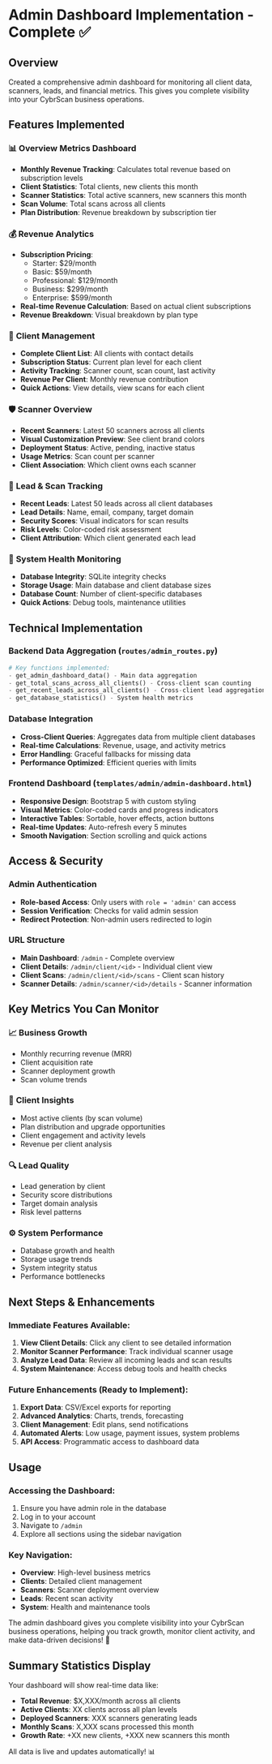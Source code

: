 # Admin Dashboard Implementation - Complete ✅

## Overview
Created a comprehensive admin dashboard for monitoring all client data, scanners, leads, and financial metrics. This gives you complete visibility into your CybrScan business operations.

## Features Implemented

### 📊 **Overview Metrics Dashboard**
- **Monthly Revenue Tracking**: Calculates total revenue based on subscription levels
- **Client Statistics**: Total clients, new clients this month
- **Scanner Statistics**: Total active scanners, new scanners this month  
- **Scan Volume**: Total scans across all clients
- **Plan Distribution**: Revenue breakdown by subscription tier

### 💰 **Revenue Analytics**
- **Subscription Pricing**:
  - Starter: $29/month
  - Basic: $59/month
  - Professional: $129/month
  - Business: $299/month
  - Enterprise: $599/month
- **Real-time Revenue Calculation**: Based on actual client subscriptions
- **Revenue Breakdown**: Visual breakdown by plan type

### 👥 **Client Management**
- **Complete Client List**: All clients with contact details
- **Subscription Status**: Current plan level for each client
- **Activity Tracking**: Scanner count, scan count, last activity
- **Revenue Per Client**: Monthly revenue contribution
- **Quick Actions**: View details, view scans for each client

### 🛡️ **Scanner Overview**
- **Recent Scanners**: Latest 50 scanners across all clients
- **Visual Customization Preview**: See client brand colors
- **Deployment Status**: Active, pending, inactive status
- **Usage Metrics**: Scan count per scanner
- **Client Association**: Which client owns each scanner

### 🎯 **Lead & Scan Tracking**
- **Recent Leads**: Latest 50 leads across all client databases
- **Lead Details**: Name, email, company, target domain
- **Security Scores**: Visual indicators for scan results
- **Risk Levels**: Color-coded risk assessment
- **Client Attribution**: Which client generated each lead

### 🔧 **System Health Monitoring**
- **Database Integrity**: SQLite integrity checks
- **Storage Usage**: Main database and client database sizes
- **Database Count**: Number of client-specific databases
- **Quick Actions**: Debug tools, maintenance utilities

## Technical Implementation

### Backend Data Aggregation (`routes/admin_routes.py`)
```python
# Key functions implemented:
- get_admin_dashboard_data() - Main data aggregation
- get_total_scans_across_all_clients() - Cross-client scan counting
- get_recent_leads_across_all_clients() - Cross-client lead aggregation
- get_database_statistics() - System health metrics
```

### Database Integration
- **Cross-Client Queries**: Aggregates data from multiple client databases
- **Real-time Calculations**: Revenue, usage, and activity metrics
- **Error Handling**: Graceful fallbacks for missing data
- **Performance Optimized**: Efficient queries with limits

### Frontend Dashboard (`templates/admin/admin-dashboard.html`)
- **Responsive Design**: Bootstrap 5 with custom styling
- **Visual Metrics**: Color-coded cards and progress indicators
- **Interactive Tables**: Sortable, hover effects, action buttons
- **Real-time Updates**: Auto-refresh every 5 minutes
- **Smooth Navigation**: Section scrolling and quick actions

## Access & Security

### Admin Authentication
- **Role-based Access**: Only users with `role = 'admin'` can access
- **Session Verification**: Checks for valid admin session
- **Redirect Protection**: Non-admin users redirected to login

### URL Structure
- **Main Dashboard**: `/admin` - Complete overview
- **Client Details**: `/admin/client/<id>` - Individual client view
- **Client Scans**: `/admin/client/<id>/scans` - Client scan history
- **Scanner Details**: `/admin/scanner/<id>/details` - Scanner information

## Key Metrics You Can Monitor

### 📈 **Business Growth**
- Monthly recurring revenue (MRR)
- Client acquisition rate
- Scanner deployment growth
- Scan volume trends

### 💼 **Client Insights**
- Most active clients (by scan volume)
- Plan distribution and upgrade opportunities
- Client engagement and activity levels
- Revenue per client analysis

### 🔍 **Lead Quality**
- Lead generation by client
- Security score distributions
- Target domain analysis
- Risk level patterns

### ⚙️ **System Performance**
- Database growth and health
- Storage usage trends
- System integrity status
- Performance bottlenecks

## Next Steps & Enhancements

### Immediate Features Available:
1. **View Client Details**: Click any client to see detailed information
2. **Monitor Scanner Performance**: Track individual scanner usage
3. **Analyze Lead Data**: Review all incoming leads and scan results
4. **System Maintenance**: Access debug tools and health checks

### Future Enhancements (Ready to Implement):
1. **Export Data**: CSV/Excel exports for reporting
2. **Advanced Analytics**: Charts, trends, forecasting
3. **Client Management**: Edit plans, send notifications
4. **Automated Alerts**: Low usage, payment issues, system problems
5. **API Access**: Programmatic access to dashboard data

## Usage

### Accessing the Dashboard:
1. Ensure you have admin role in the database
2. Log in to your account
3. Navigate to `/admin` 
4. Explore all sections using the sidebar navigation

### Key Navigation:
- **Overview**: High-level business metrics
- **Clients**: Detailed client management
- **Scanners**: Scanner deployment overview  
- **Leads**: Recent scan activity
- **System**: Health and maintenance tools

The admin dashboard gives you complete visibility into your CybrScan business operations, helping you track growth, monitor client activity, and make data-driven decisions! 🚀

## Summary Statistics Display

Your dashboard will show real-time data like:
- **Total Revenue**: $X,XXX/month across all clients
- **Active Clients**: XX clients across all plan levels
- **Deployed Scanners**: XXX scanners generating leads
- **Monthly Scans**: X,XXX scans processed this month
- **Growth Rate**: +XX new clients, +XXX new scanners this month

All data is live and updates automatically! 📊
